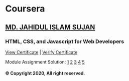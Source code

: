 # Coursera

## [MD. JAHIDUL ISLAM SUJAN](https://jahidofficial.github.io)

### HTML, CSS, and Javascript for Web Developers

[View Certificate](https://jahidofficial.github.io/MyCourses/Certificates/TDBRR3CVHGFY.jpg) | [Verify Certificate](https://www.coursera.org/verify/TDBRR3CVHGFY)

Module Assignment Solution:  [1](https://jahidofficial.github.io/MyCourses/Coursera/html-css-javascript-for-web-developers/module1-solution/QUIZ.txt) [2](https://jahidofficial.github.io/MyCourses/Coursera/html-css-javascript-for-web-developers/module2-solution/) [3](https://jahidofficial.github.io/MyCourses/Coursera/html-css-javascript-for-web-developers/module3-solution/) [4](https://jahidofficial.github.io/MyCourses/Coursera/html-css-javascript-for-web-developers/module4-solution/) [5](https://jahidofficial.github.io/MyCourses/Coursera/html-css-javascript-for-web-developers/module5-solution/)


#### &copy; Copyright 2020, All right reserved.